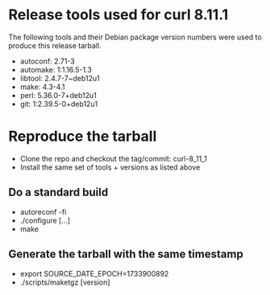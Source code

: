# Release tools used for curl 8.11.1

The following tools and their Debian package version numbers were used to
produce this release tarball.

- autoconf: 2.71-3
- automake: 1:1.16.5-1.3
- libtool: 2.4.7-7~deb12u1
- make: 4.3-4.1
- perl: 5.36.0-7+deb12u1
- git: 1:2.39.5-0+deb12u1

# Reproduce the tarball

- Clone the repo and checkout the tag/commit: curl-8_11_1
- Install the same set of tools + versions as listed above

## Do a standard build

- autoreconf -fi
- ./configure [...]
- make

## Generate the tarball with the same timestamp

- export SOURCE_DATE_EPOCH=1733900892
- ./scripts/maketgz [version]

